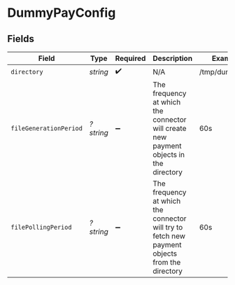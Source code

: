 # DummyPayConfig


## Fields

| Field                                                                                         | Type                                                                                          | Required                                                                                      | Description                                                                                   | Example                                                                                       |
| --------------------------------------------------------------------------------------------- | --------------------------------------------------------------------------------------------- | --------------------------------------------------------------------------------------------- | --------------------------------------------------------------------------------------------- | --------------------------------------------------------------------------------------------- |
| `directory`                                                                                   | *string*                                                                                      | :heavy_check_mark:                                                                            | N/A                                                                                           | /tmp/dummypay                                                                                 |
| `fileGenerationPeriod`                                                                        | *?string*                                                                                     | :heavy_minus_sign:                                                                            | The frequency at which the connector will create new payment objects in the directory         | 60s                                                                                           |
| `filePollingPeriod`                                                                           | *?string*                                                                                     | :heavy_minus_sign:                                                                            | The frequency at which the connector will try to fetch new payment objects from the directory | 60s                                                                                           |